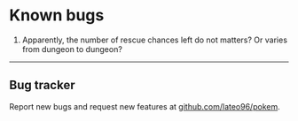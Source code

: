 # Known bugs

1. Apparently, the number of rescue chances left do not matters? Or varies from dungeon to dungeon?
---------------------------------------------

## Bug tracker

Report new bugs and request new features at [github.com/lateo96/pokem](github.com/lateo96/pokem).